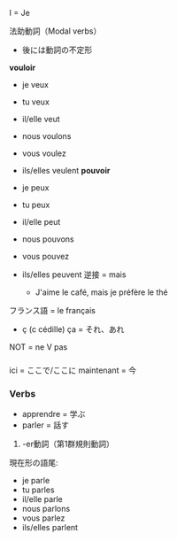 I = Je

法助動詞（Modal verbs）
* 後には動詞の不定形

**vouloir**
* je veux
* tu veux
* il/elle veut
* nous voulons
* vous voulez
* ils/elles veulent
**pouvoir**

* je peux
* tu peux
* il/elle peut
* nous pouvons
* vous pouvez
* ils/elles peuvent
逆接  = mais
    * J'aime le café, mais je préfère le thé


フランス語 = le français


* ç (c cédille)
ça = それ、あれ

NOT = ne V pas


### 
ici = ここで/ここに
maintenant = 今

### Verbs
* apprendre = 学ぶ
* parler = 話す


1. -er動詞（第1群規則動詞）

現在形の語尾:

* je parle
* tu parles
* il/elle parle
* nous parlons
* vous parlez
* ils/elles parlent
